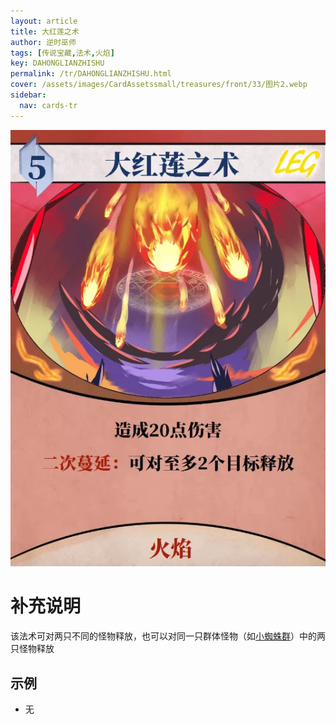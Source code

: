 ```yaml
---
layout: article
title: 大红莲之术
author: 逆时巫师
tags: [传说宝藏,法术,火焰]
key: DAHONGLIANZHISHU
permalink: /tr/DAHONGLIANZHISHU.html
cover: /assets/images/CardAssetssmall/treasures/front/33/图片2.webp
sidebar:
  nav: cards-tr
---
```

![](/assets/images/CardAssets/treasures/front/33/图片2.webp)

# 补充说明
该法术可对两只不同的怪物释放，也可以对同一只群体怪物（如[小蜘蛛群](/tr/XIAOZHIZHUQUN.html)）中的两只怪物释放


## 示例
* 无